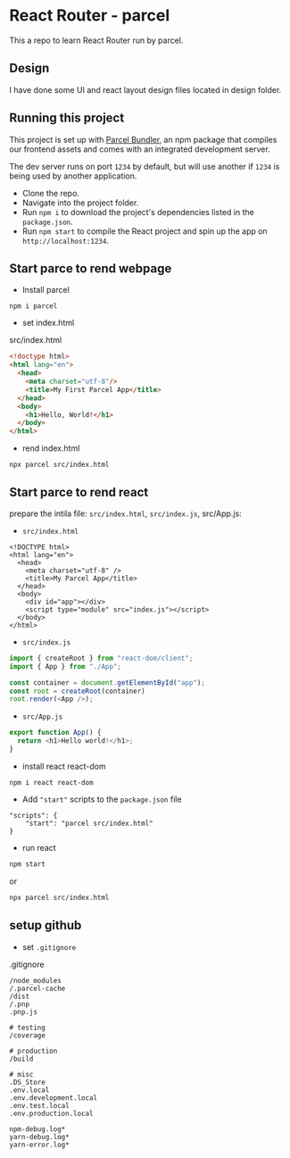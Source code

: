 # React Router - parcel

This a repo to learn React Router run by parcel.

## Design

I have done some UI and react layout design files located in design folder.

## Running this project

This project is set up with [Parcel Bundler](https://parceljs.org/), an npm package
that compiles our frontend assets and comes with an integrated development server.

The dev server runs on port `1234` by default, but will use another if `1234` is
being used by another application.

- Clone the repo.
- Navigate into the project folder.
- Run `npm i` to download the project's dependencies listed in the `package.json`.
- Run `npm start` to compile the React project and spin up the app on `http://localhost:1234`.


##  Start parce to rend webpage

- Install parcel 

```
npm i parcel 
```

- set index.html

src/index.html

```html
<!doctype html>
<html lang="en">
  <head>
    <meta charset="utf-8"/>
    <title>My First Parcel App</title>
  </head>
  <body>
    <h1>Hello, World!</h1>
  </body>
</html>
```

- rend index.html 

```
npx parcel src/index.html 
```

##  Start parce to rend react

prepare the intila file: `src/index.html`, `src/index.js`, src/App.js:

-   `src/index.html`

```
<!DOCTYPE html>
<html lang="en">
  <head>
    <meta charset="utf-8" />
    <title>My Parcel App</title>
  </head>
  <body>
    <div id="app"></div>
    <script type="module" src="index.js"></script>
  </body>
</html>
```

-   `src/index.js`

```js
import { createRoot } from "react-dom/client";
import { App } from "./App";

const container = document.getElementById("app");
const root = createRoot(container)
root.render(<App />);
```

-   `src/App.js`

```js
export function App() {
  return <h1>Hello world!</h1>;
}
```

- install react react-dom

```
npm i react react-dom  
```

- Add `"start"` scripts to the `package.json` file  

```
"scripts": {
    "start": "parcel src/index.html"
}
```

- run react

```sh
npm start
```

or

```sh
npx parcel src/index.html
```

## setup github 

-   set `.gitignore`

.gitignore

```shell
/node_modules
/.parcel-cache
/dist
/.pnp
.pnp.js

# testing
/coverage

# production
/build

# misc
.DS_Store
.env.local
.env.development.local
.env.test.local
.env.production.local

npm-debug.log*
yarn-debug.log*
yarn-error.log*
```
